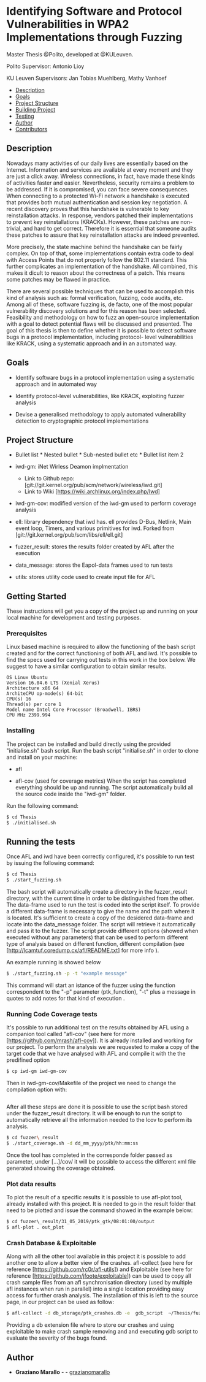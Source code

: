 # Identifying Software and Protocol Vulnerabilities in WPA2 Implementations through Fuzzing

Master Thesis @Polito, developed at @KULeuven.

Polito Supervisor: Antonio Lioy

KU Leuven Supervisors: Jan Tobias Muehlberg, Mathy Vanhoef

- [Description](#description)
- [Goals](#goals)
- [Project Structure](#project-structure)
- [Building Project](#builgind-project)
- [Testing](#testing)
- [Author](#author)
- [Contributors](#contributors)

## Description

Nowadays many activities of our daily lives are essentially based on the Internet. Information and services are available at every moment and they are just a click
away. Wireless connections, in fact, have made these kinds of activities faster
and easier. Nevertheless, security remains a problem to be addressed. If it is compromised, you can face severe consequences. When connecting to a protected
Wi-Fi network a handshake is executed that provides both mutual authentication
and session key negotiation. A recent discovery proves that this handshake is vulnerable to key reinstallation attacks. In response, vendors patched their implementations to prevent key reinstallations (KRACKs). However, these patches are non-trivial,
and hard to get correct. Therefore it is essential that someone audits these patches to assure that key reinstallation attacks are indeed prevented.

More precisely, the state machine behind the handshake can be fairly complex. On top of that, some implementations contain extra code to deal with Access Points that do not properly follow the 802.11 standard. This further complicates an implementation of the handshake. All combined, this makes it di cult to reason about the correctness of a patch. This means some patches may be flawed in practice.

There are several possible techniques that can be used to accomplish this kind of analysis such as: formal verification, fuzzing, code audits, etc. Among all of these, software fuzzing is, de facto, one of the most popular vulnerability discovery solutions and for this reason has been selected. Feasibility and methodology on how to fuzz an open-source implementation with a goal to detect potential flaws will be discussed and presented. The goal of this thesis is then to define whether it is possible to detect software bugs in a protocol implementation, including protocol- level vulnerabilities like KRACK, using a systematic approach and in an automated way.



## Goals

- Identify software bugs in a protocol implementation using a systematic approach and in automated way

- Identify protocol-level vulnerabilities, like KRACK, exploiting fuzzer analysis

- Devise a generalised methodology to apply automated vulnerability detection to cryptographic protocol implementations


## Project Structure

* Bullet list
              * Nested bullet
                  * Sub-nested bullet etc
          * Bullet list item 2

* iwd-gm: iNet Wirless Deamon implmentation 
    * Link to Github repo: [git://git.kernel.org/pub/scm/network/wireless/iwd.git]
    * Link to Wiki [https://wiki.archlinux.org/index.php/Iwd]

* iwd-gm-cov: modified version of the iwd-gm used to perform coverage analysis

* ell: library dependency that iwd has. ell provides D-Bus, Netlink, Main event loop, Timers, and various primitives for iwd. Forked from [git://git.kernel.org/pub/scm/libs/ell/ell.git]

* fuzzer\_result: stores the results folder created by AFL after the execution

* data\_message: stores the Eapol-data frames used to run tests

* utils: stores utility code used to create input file for AFL

## Getting Started

These instructions will get you a copy of the project up and running on your local machine for development and testing purposes. 

### Prerequisites

Linux based machine is required to allow the functioning of the bash script created and for the correct functioning of both AFL and iwd. It's possible to find the specs used for carrying out tests in this work in the box below. We suggest to have a similar configuration to obtain similar results.

```
OS Linux Ubuntu
Version 16.04.6 LTS (Xenial Xerus)
Architecture x86 64
ArchiteCPU op-mode(s) 64-bit
CPU(s) 16
Thread(s) per core 1
Model name Intel Core Processor (Broadwell, IBRS)
CPU MHz 2399.994
```

### Installing

The project can be installed and build directly using the provided "initialise.sh" bash script.
Run the bash script "initialise.sh" in order to clone and install on your machine:
* afl

* afl-cov (used for coverage metrics)
When the script has completed everything should be up and running.
The script automatically build all the source code inside the "iwd-gm" folder.

Run the following command:

```bash
$ cd Thesis
$ ./initialised.sh
```
## Running the tests

Once AFL and iwd have been correctly configured, it's possible to run test by issuing the following command:

```bash
$ cd Thesis
$ ./start_fuzzing.sh
```
The bash script will automatically create a directory in the fuzzer\_result directory, with the current time in order to be distinguished from the other. The data-frame used to run the test is coded into the script itself. To provide a different data-frame is necessary to give the name and the path where it is located. It's sufficient to create a copy of the desidered data-frame and locate into the data\_message folder. The script will retrieve it automatically and pass it to the fuzzer.
The script provide different options (showed when executed without any parameters) that can be used to perform different type of analysis based on different function, different compilation (see [http://lcamtuf.coredump.cx/afl/README.txt] for more info ).

An example running is showed below

```bash
$ ./start_fuzzing.sh -p -t "example message"
```
This command will start an istance of the fuzzer using the function correspondent to the "-p" parameter (ptk_function), "-t" plus a message in quotes to add notes for that kind of execution .

### Running Code Coverage tests

It's possible to run additional test on the results obtained by AFL using a companion tool called "afl-cov" (see here for more [https://github.com/mrash/afl-cov]). It is already installed and working for our project. To perform the analysis we are requested to make a copy of the target code that we have analysed with AFL and compile it with the the predifined option

```bash
$ cp iwd-gm iwd-gm-cov
```
Then in iwd-gm-cov/Makefile of the project we need to change the compilation option with:

```gcc -fprofile-arcs -ftest-coverage)
```
After all these steps are done it is possible to use the script bash stored under the fuzzer\_result directory. It will be enough to run the script to automatically retrieve all the information needed to the lcov to perform its analysis. 

```bash
$ cd fuzzer\_result
$ ./start_coverage.sh -d dd_mm_yyyy/ptk/hh:mm:ss
```
Once the tool has completed in the corresponde folder passed as parameter, under [...]/cov/ it will be possible to access the different xml file generated showing the coverage obtained.

### Plot data results

To plot the result of a specific results it is possible to use afl-plot tool, already installed with this project.
It is needed to go in the result folder that need to be plotted and issue the command showed in the example below:

```bash
$ cd fuzzer\_result/31_05_2019/ptk_gtk/08:01:00/output
$ afl-plot . out_plot
```

### Crash Database \& Exploitable

Along with all the other tool available in this project it is possible to add another one to allow a better view of the crashes. afl-collect (see here for reference [https://github.com/rc0r/afl-utils]) and Exploitable (see here for reference [https://github.com/jfoote/exploitable]) can be used to copy all crash sample files from an afl synchronisation directory (used by multiple afl instances when run in parallel) into a single location providing easy access for further crash analysis.
The installation of this is left to the source page, in our project can be used as follow:

```bash
$ afl-collect -d db_storage/ptk_crashes.db -e  gdb_script  ~/Thesis/fuzzer_result/29_05_2019/ptk/13:52:39  ~/collections/ptk -j 8 -- ~/Thesis/iwd-gm/unit/test-eapol
```
Providing a db extension file where to store our crashes and using exploitable to make crash sample removing and and executing gdb script to evaluate the severity of the bugs found.


## Author

* **Graziano Marallo** - - [grazianomarallo](https://github.com/grazianomarallo)

